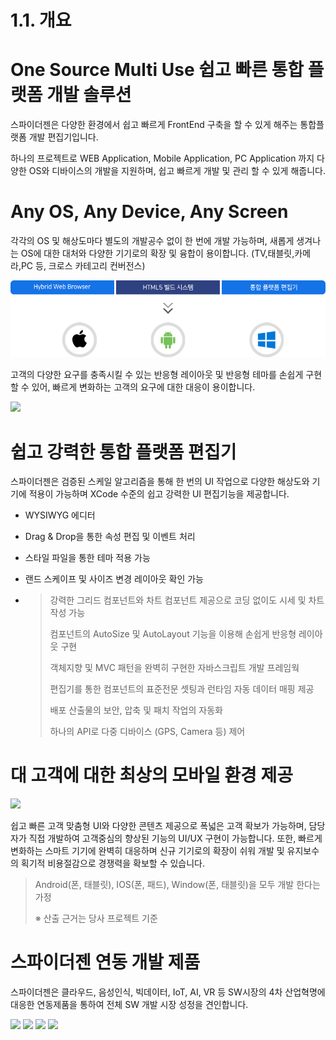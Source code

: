 # 1.1. 개요

# One Source Multi Use 쉽고 빠른 통합 플랫폼 개발 솔루션

스파이더젠은 다양한 환경에서 쉽고 빠르게 FrontEnd 구축을 할 수 있게 해주는 통합플랫폼 개발 편집기입니다.

하나의 프로젝트로 WEB Application, Mobile Application, PC Application 까지 다양한 OS와 디바이스의 개발을 지원하며, 쉽고 빠르게 개발 및 관리 할 수 있게 해줍니다.

# 

# Any OS, Any Device, Any Screen

각각의 OS 및 해상도마다 별도의 개발공수 없이 한 번에 개발 가능하며, 새롭게 생겨나는 OS에 대한 대처와 다양한 기기로의 확장 및 융합이 용이합니다. \(TV,태블릿,카메라,PC 등, 크로스 카테고리 컨버전스\)

![](/assets/img1001.png)

고객의 다양한 요구를 충족시킬 수 있는 반응형 레이아웃 및 반응형 테마를 손쉽게 구현할 수 있어, 빠르게 변화하는 고객의 요구에 대한 대응이 용이합니다.

![](/assets/img1002.png)

# 

# 쉽고 강력한 통합 플랫폼 편집기

스파이더젠은 검증된 스케일 알고리즘을 통해 한 번의 UI 작업으로 다양한 해상도와 기기에 적용이 가능하며 XCode 수준의 쉽고 강력한 UI 편집기능을 제공합니다.

* WYSIWYG 에디터

* Drag & Drop을 통한 속성 편집 및 이벤트 처리

* 스타일 파일을 통한 테마 적용 가능

* 랜드 스케이프 및 사이즈 변경 레이아웃 확인 가능

* > 강력한 그리드 컴포넌트와 차트 컴포넌트 제공으로 코딩 없이도 시세 및 차트 작성 가능
  >
  > 컴포넌트의 AutoSize 및 AutoLayout 기능을 이용해 손쉽게 반응형 레이아웃 구현
  >
  > 객체지향 및 MVC 패턴을 완벽히 구현한 자바스크립트 개발 프레임웍
  >
  > 편집기를 통한 컴포넌트의 표준전문 셋팅과 런타임 자동 데이터 매핑 제공
  >
  > 배포 산출물의 보안, 압축 및 패치 작업의 자동화
  >
  > 하나의 API로 다중 디바이스 \(GPS, Camera 등\) 제어

# 

# 대 고객에 대한 최상의 모바일 환경 제공

![](/assets/img1004.png)

쉽고 빠른 고객 맞춤형 UI와 다양한 콘텐츠 제공으로 폭넓은 고객 확보가 가능하며, 담당자가 직접 개발하여 고객중심의 향상된 기능의 UI/UX 구현이 가능합니다. 또한, 빠르게 변화하는 스마트 기기에 완벽히 대응하며 신규 기기로의 확장이 쉬워 개발 및 유지보수의 획기적 비용절감으로 경쟁력을 확보할 수 있습니다.

> Android\(폰, 태블릿\), IOS\(폰, 패드\), Window\(폰, 태블릿\)을 모두 개발 한다는 가정
>
> ※ 산출 근거는 당사 프로젝트 기준

# 

# 스파이더젠 연동 개발 제품

스파이더젠은 클라우드, 음성인식, 빅데이터, IoT, AI, VR 등 SW시장의 4차 산업혁명에 대응한 연동제품을 통하여 전체 SW 개발 시장 성정을 견인합니다.

![](/assets/img1011.png)    ![](/assets/img1012.png)    ![](/assets/img1013.png)    ![](/assets/img1014.png)

